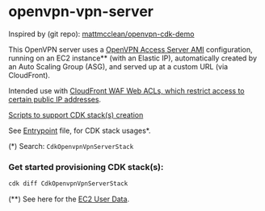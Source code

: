 # openvpn-vpn-server

Inspired by (git repo): [mattmcclean/openvpn-cdk-demo](https://github.com/mattmcclean/openvpn-cdk-demo/tree/master)

This OpenVPN server uses a [OpenVPN Access Server AMI](https://aws.amazon.com/marketplace/pp/prodview-y3m73u6jd5srk) configuration, running on an EC2 instance** (with an Elastic IP), automatically created by an Auto Scaling Group (ASG), and served up at a custom URL (via CloudFront).

Intended use with [CloudFront WAF Web ACLs, which restrict access to certain public IP addresses](https://docs.aws.amazon.com/AmazonCloudFront/latest/DeveloperGuide/distribution-web-awswaf.html).

[Scripts to support CDK stack(s) creation](https://github.com/d-w-arnold/aws-scripts-examples/blob/main/README.md#aws-openvpn-vpn-server-nlb)

See [Entrypoint](https://github.com/d-w-arnold/aws-cdk-examples/blob/main/cdk-sih/app.py) file, for CDK stack usages\*.

(*) Search: `CdkOpenvpnVpnServerStack`

### Get started provisioning CDK stack(s):

```bash
cdk diff CdkOpenvpnVpnServerStack
```

(**) See here for the [EC2 User Data](https://github.com/d-w-arnold/aws-ec2-examples/tree/main/openvpn_vpn_server).

